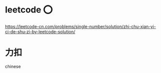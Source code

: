 # leetcode ⭕️
https://leetcode-cn.com/problems/single-number/solution/zhi-chu-xian-yi-ci-de-shu-zi-by-leetcode-solution/


# 力扣 
chinese
